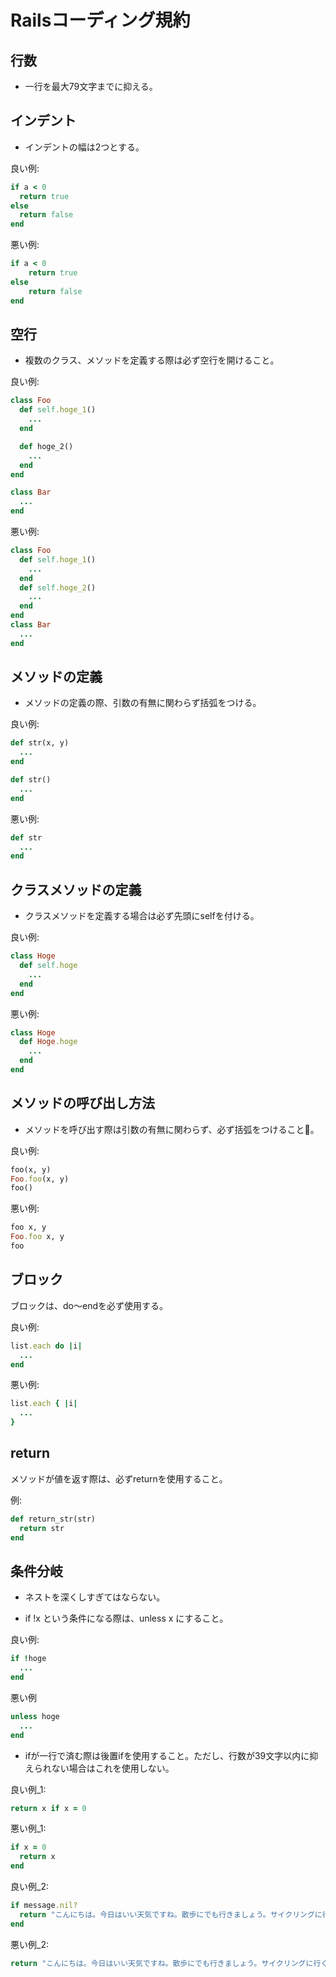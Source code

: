 # Railsコーディング規約

## 行数
- 一行を最大79文字までに抑える。

## インデント
- インデントの幅は2つとする。

良い例:
```ruby
if a < 0
  return true
else
  return false
end
```

悪い例:
```ruby
if a < 0
    return true
else
    return false
end
```

## 空行
- 複数のクラス、メソッドを定義する際は必ず空行を開けること。 

良い例:
```ruby
class Foo
  def self.hoge_1()
    ...
  end

  def hoge_2()
    ...
  end
end

class Bar
  ...
end
```

悪い例:
```ruby
class Foo
  def self.hoge_1()
    ...
  end
  def self.hoge_2()
    ...
  end
end
class Bar
  ...
end
```

## メソッドの定義
- メソッドの定義の際、引数の有無に関わらず括弧をつける。  

良い例:
```ruby
def str(x, y)
  ...
end

def str()
  ...
end
```

悪い例:
```ruby
def str
  ...
end
```

## クラスメソッドの定義
- クラスメソッドを定義する場合は必ず先頭にselfを付ける。  

良い例:
```ruby
class Hoge
  def self.hoge
    ...
  end
end
```

悪い例:
```ruby
class Hoge
  def Hoge.hoge
    ...
  end
end
```

## メソッドの呼び出し方法
- メソッドを呼び出す際は引数の有無に関わらず、必ず括弧をつけること。

良い例:
```ruby
foo(x, y)
Foo.foo(x, y)
foo()
```

悪い例:
```ruby
foo x, y
Foo.foo x, y 
foo
```

## ブロック
ブロックは、do〜endを必ず使用する。

良い例:
```ruby
list.each do |i|
  ...
end
```

悪い例:
```ruby
list.each { |i|
  ...
}
```

## return
メソッドが値を返す際は、必ずreturnを使用すること。

例:
```ruby
def return_str(str)
  return str
end
```

## 条件分岐
- ネストを深くしすぎてはならない。

- if !x という条件になる際は、unless x にすること。

良い例:
```ruby
if !hoge
  ...
end
```

悪い例
```ruby
unless hoge
  ...
end
```
- ifが一行で済む際は後置ifを使用すること。ただし、行数が39文字以内に抑えられない場合はこれを使用しない。

良い例_1:
```ruby
return x if x = 0
```

悪い例_1:
```ruby
if x = 0
  return x
end
```

良い例_2:
```ruby
if message.nil?
  return "こんにちは。今日はいい天気ですね。散歩にでも行きましょう。サイクリングに行くのもいいですね。"
end
```

悪い例_2:
```ruby
return "こんにちは。今日はいい天気ですね。散歩にでも行きましょう。サイクリングに行くのもいいですね。" if message.nil?
```

